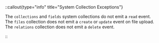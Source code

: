 ::callout{type="info" title="System Collection Exceptions"}

The `collections` and `fields` system collections do not emit a `read` event. The `files` collection does not emit a `create` or `update` event on file upload. The `relations` collection does not emit a `delete` event.

::